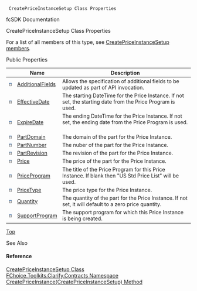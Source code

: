 ﻿     CreatePriceInstanceSetup Class Properties                                                   

fcSDK Documentation

CreatePriceInstanceSetup Class Properties

For a list of all members of this type, see [CreatePriceInstanceSetup members](FChoice.Toolkits.Clarify~FChoice.Toolkits.Clarify.Contracts.CreatePriceInstanceSetup_members.md).

Public Properties

|   | Name | Description |
| --- | --- | --- |
| ![Public Property](dotnetimages/publicProperty.png) | [AdditionalFields](FChoice.Toolkits.Clarify~FChoice.Toolkits.Clarify.Contracts.CreatePriceInstanceSetup~AdditionalFields.md) | Allows the specification of additional fields to be updated as part of API invocation.   |
| ![Public Property](dotnetimages/publicProperty.png) | [EffectiveDate](FChoice.Toolkits.Clarify~FChoice.Toolkits.Clarify.Contracts.CreatePriceInstanceSetup~EffectiveDate.md) | The starting DateTime for the Price Instance. If not set, the starting date from the Price Program is used.   |
| ![Public Property](dotnetimages/publicProperty.png) | [ExpireDate](FChoice.Toolkits.Clarify~FChoice.Toolkits.Clarify.Contracts.CreatePriceInstanceSetup~ExpireDate.md) | The ending DateTime for the Price Instance. If not set, the ending date from the Price Program is used.   |
| ![Public Property](dotnetimages/publicProperty.png) | [PartDomain](FChoice.Toolkits.Clarify~FChoice.Toolkits.Clarify.Contracts.CreatePriceInstanceSetup~PartDomain.md) | The domain of the part for the Price Instance.   |
| ![Public Property](dotnetimages/publicProperty.png) | [PartNumber](FChoice.Toolkits.Clarify~FChoice.Toolkits.Clarify.Contracts.CreatePriceInstanceSetup~PartNumber.md) | The nuber of the part for the Price Instance.   |
| ![Public Property](dotnetimages/publicProperty.png) | [PartRevision](FChoice.Toolkits.Clarify~FChoice.Toolkits.Clarify.Contracts.CreatePriceInstanceSetup~PartRevision.md) | The revision of the part for the Price Instance.   |
| ![Public Property](dotnetimages/publicProperty.png) | [Price](FChoice.Toolkits.Clarify~FChoice.Toolkits.Clarify.Contracts.CreatePriceInstanceSetup~Price.md) | The price of the part for the Price Instance.   |
| ![Public Property](dotnetimages/publicProperty.png) | [PriceProgram](FChoice.Toolkits.Clarify~FChoice.Toolkits.Clarify.Contracts.CreatePriceInstanceSetup~PriceProgram.md) | The title of the Price Program for this Price Instance. If blank then "US Std Price List" will be used.   |
| ![Public Property](dotnetimages/publicProperty.png) | [PriceType](FChoice.Toolkits.Clarify~FChoice.Toolkits.Clarify.Contracts.CreatePriceInstanceSetup~PriceType.md) | The price type for the Price Instance.   |
| ![Public Property](dotnetimages/publicProperty.png) | [Quantity](FChoice.Toolkits.Clarify~FChoice.Toolkits.Clarify.Contracts.CreatePriceInstanceSetup~Quantity.md) | The quantity of the part for the Price Instance. If not set, it will default to a zero price quantity.   |
| ![Public Property](dotnetimages/publicProperty.png) | [SupportProgram](FChoice.Toolkits.Clarify~FChoice.Toolkits.Clarify.Contracts.CreatePriceInstanceSetup~SupportProgram.md) | The support program for which this Price Instance is being created.   |

[Top](#top)

See Also

#### Reference

[CreatePriceInstanceSetup Class](FChoice.Toolkits.Clarify~FChoice.Toolkits.Clarify.Contracts.CreatePriceInstanceSetup.md)  
[FChoice.Toolkits.Clarify.Contracts Namespace](FChoice.Toolkits.Clarify~FChoice.Toolkits.Clarify.Contracts_namespace.md)  
[CreatePriceInstance(CreatePriceInstanceSetup) Method](FChoice.Toolkits.Clarify~FChoice.Toolkits.Clarify.Contracts.ContractsToolkit~CreatePriceInstance(CreatePriceInstanceSetup).md)